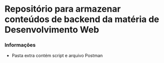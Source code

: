 # Repositório para armazenar conteúdos de backend da matéria de Desenvolvimento Web

### Informações

- Pasta extra contém script e arquivo Postman
